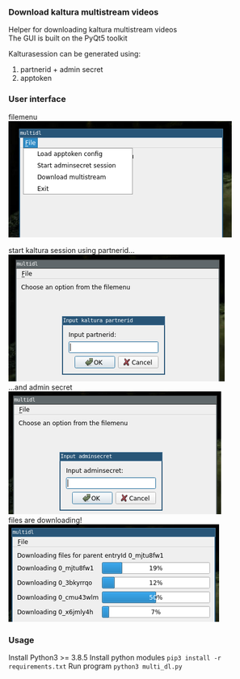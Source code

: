 ### Download kaltura multistream videos
Helper for downloading kaltura multistream videos  
The GUI is built on the PyQt5 toolkit  

Kalturasession can be generated using:
1. partnerid + admin secret
2. apptoken

### User interface
filemenu  
![alt text](https://raw.githubusercontent.com/SUNET/mediatjanster/master/Kaltura/multi_dl/images/multidl_filemenu.png)  

start kaltura session using partnerid...  
![alt text](https://raw.githubusercontent.com/SUNET/mediatjanster/master/Kaltura/multi_dl/images/multidl_partnerid.png)  
...and admin secret  
![alt text](https://raw.githubusercontent.com/SUNET/mediatjanster/master/Kaltura/multi_dl/images/multidl_adminsecret.png)  
files are downloading!  
![alt text](https://raw.githubusercontent.com/SUNET/mediatjanster/master/Kaltura/multi_dl/images/multidl_download.png)  

### Usage
Install Python3 >= 3.8.5
Install python modules  `pip3 install -r requirements.txt`
Run program  `python3 multi_dl.py`